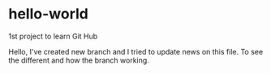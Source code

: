 # hello-world
1st project to learn Git Hub

Hello, I've created new branch and I tried to update news on this file.
To see the different and how the branch working.
